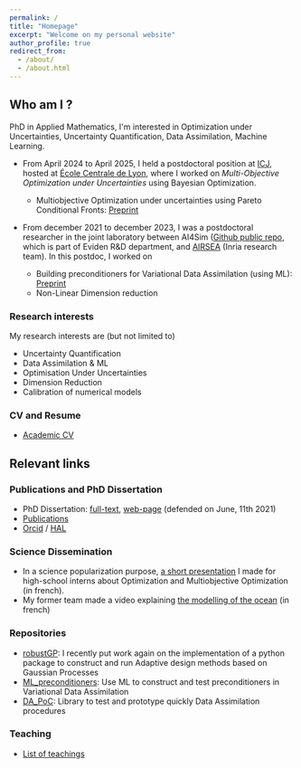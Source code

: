 ```yaml
---
permalink: /
title: "Homepage"
excerpt: "Welcome on my personal website"
author_profile: true
redirect_from: 
  - /about/
  - /about.html
---
```


## Who am I ?

PhD in Applied Mathematics, I'm interested in Optimization under Uncertainties, Uncertainty Quantification, Data Assimilation, Machine Learning.

* From April 2024 to April 2025, I held a postdoctoral position at [ICJ](https://math.univ-lyon1.fr/icj), hosted at [École Centrale de Lyon](https://www.ec-lyon.fr/en/research/research-centrale-lyon), where I worked on *Multi-Objective Optimization under Uncertainties* using Bayesian Optimization.
  * Multiobjective Optimization under uncertainties using Pareto Conditional Fronts: [Preprint](https://hal.science/hal-04994978)

* From december 2021 to december 2023, I was a postdoctoral researcher in the joint
laboratory between AI4Sim ([Github public
repo](https://github.com/AI4SIM), which is part of Eviden R&D
department, and [AIRSEA](https://team.inria.fr/airsea/en/) (Inria
research team).
In this postdoc, I worked on 
  * Building preconditioners for Variational Data Assimilation (using ML): [Preprint](https://hal.science/hal-04707967)
  * Non-Linear Dimension reduction

### Research interests

My research interests are (but not limited to)
* Uncertainty Quantification
* Data Assimilation & ML
* Optimisation Under Uncertainties
* Dimension Reduction
* Calibration of numerical models
 
### CV and Resume
* [Academic CV](https://vtrappler.github.io/files/TRAPPLER_academic_CV.pdf)
<!--* [Professional Resume](https://vtrappler.github.io/files/professional_resume_TRAPPLER.pdf) -->

## Relevant links


### Publications and PhD Dissertation
* PhD Dissertation: [full-text](https://vtrappler.github.io/files/trappler_dissertation.pdf), [web-page](https://vtrappler.github.io/publication/2021-06-11-parameter-control-in-the-presence-of-uncertainties) (defended on June, 11th 2021)
* [Publications](/publications/)
* [Orcid](https://orcid.org/0000-0003-4620-4861) / [HAL](https://cv.hal.science/victor-trappler)

### Science Dissemination
* In a science popularization purpose, [a short presentation](https://vtrappler.github.io/files/MOO_stage_2nd-1.pdf) I made for high-school interns about Optimization and Multiobjective Optimization (in french).
* My former team made a video explaining [the modelling of the ocean](https://www.youtube.com/watch?v=pyVq1ibag_g&ab_channel=L%27EspritSorcierTV) (in french)

### Repositories
* [robustGP](https://github.com/VTrappler/robustGP/tree/dev): I recently put work again on the implementation of a python package to construct and run Adaptive design methods based on Gaussian Processes
* [ML_preconditioners](https://github.com/VTrappler/ML_preconditioners): Use ML to construct and test preconditioners in Variational Data Assimilation
* [DA_PoC](https://github.com/VTrappler/DA_PoC): Library to test and prototype quickly Data Assimilation procedures

### Teaching
* [List of teachings](/teaching/)


<!-- * [GitLab repository dedicated to my PhD (in French)](https://gitlab.inria.fr/vtrapple/These) -->




